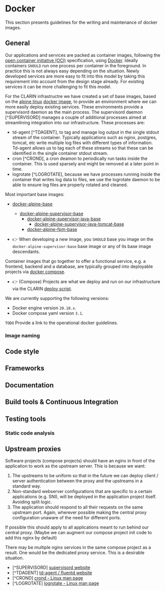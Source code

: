 # Docker

This section presents guidelines for the writing and maintenance of docker
images.

## General
<!--
[x] [TODO: discussion on application centered images vs use of environment image 
    (e.g. tomcat) and deploy application @ compose level]

[ ] [Reference to operational section(s) on Docker (compose)]
[x] Docker version
[x] Docker compose version
[ ] Implementation of custom logic in compose project
    [ ] subcommands
    [ ] custom start/stop
    [ ] backup and restore
[ ] Developing for use outside CLARIN infra context
    [ ] "bundle" control script submodule
[ ] Name for projects/repositories -> image [TODO: discuss!]
    [ ] Strategy for base images
    [ ] Strategy for application images
-->

Our applications and services are packed as container images, following the
[open container initiative (OCI)](https://opencontainers.org/) specification,
using [Docker](https://www.docker.com/). Ideally containers `SHOULD` run one
process per container in the foreground. In practice this is not always easy
depending on the situation. Newly developed services are more easy to fit into
this model by taking this requirement into account from the design stage
already. For existing services it can be more challenging to fit this model.

For the CLARIN infrastructre we have created a set of base images, based on
the [alpine linux](https://www.alpinelinux.org/) [docker image](https://hub.docker.com/_/alpine),
to provide an environment where we can more easily deploy existing services.
These environments provide a supervisord daemon as the main process. The
supervisord daemon [^SUPERVISORD] manages a couple of additional processes 
aimed at streamlining integration into our infrastructure. These processes are:

* td-agent [^TDAGENT], to tag and manage log output in the single stdout stream
  of the container. Typically applications such as nginx, postgres, tomcat, etc
  write multiple log files with different types of information. Td-agent allows
  us to tag each of these streams so that these can be identified in the single
  container stdout stream.
* cron [^CROND], a cron deamon to periodically run tasks inside the container.
  This is used sparsely and might be removed at a later point in time.
* logrotate [^LOGROTATE], because we have processes running inside the container
  that writes log data to files, we use the logrotate daemon to be able to
  ensure log files are properly rotated and cleaned.

Most important base images:

* [docker-alpine-base](https://gitlab.com/CLARIN-ERIC/docker-alpine-base)
   * [docker-alpine-supervisor-base](https://gitlab.com/CLARIN-ERIC/docker-alpine-supervisor-base)
      * [docker-alpine-supervisor-java-base](https://gitlab.com/CLARIN-ERIC/docker-alpine-supervisor-java-base)
         * [docker-alpine-supervisor-java-tomcat-base](https://gitlab.com/CLARIN-ERIC/docker-alpine-supervisor-java-tomcat-base)
      * [docker-alpine-fpm-base](https://gitlab.com/CLARIN-ERIC/docker-alpine-fpm-base)

* 👉 When developing a new image, you `SHOULD` base you image on the 
  `docker-alpine-supervisor-base` base image or any of its base image
  descendants.

Container images that go together to offer a functional service, e.g. a
frontend, backend and a database, are typically grouped into
deployable projects via [docker compose](https://docs.docker.com/compose/).

* 👉 (Compose) Projects are what we deploy and run on our infrastructure via the
CLARIN [deploy script](https://gitlab.com/CLARIN-ERIC/deploy-script).

We are currently supporting the following versions:

* Docker engine version `20.10.x`.
* Docker compose yaml version `3.1`.

`TODO` Provide a link to the operational docker guidelines.

### Image naming



## Code style
<!--
[ ] Dockerfiles
[ ] CLARIN docker best practices
[ ] Use tag + digest for base image
[ ] Differences from docker best practices
[ ] https://docs.docker.com/develop/develop-images/dockerfile_best-practices/
[ ] https://docs.docker.com/get-started/09_image_best/
[ ] Base images
[ ] For each main process
[ ] Supervisord setup
[ ] Fluentd setup
[ ] See Logging
[ ] Logrotate setup
[ ] Default healthcheck
[ ] How to customise
[ ] [Entrypoint]
[ ] Supervisor base images
[ ] Other cases
[ ] [Initialisation logic]
[ ] ‘Core’ application directory
[ ] Choice of directory for stand-alone applications
[ ] If the environment or other context (e.g. tomcat) provides a requirement or 
[ ] guideline, follow that
[ ] If the choice is arbitrary, recommended locations
[ ] follow OS conventions (typically alpine)
[ ] for binaries
[ ] /usr/local/bin
[ ] for application bundles??
[ ] last WORKDIR in Dockerfile must be set to this directory
[ ] Compose projects
[ ] .env file/variables

[ ] Overlays
[ ] Use cases
[ ] When not to use -> when variables can do the trick
[ ] Custom scripts should hide complexity
[ ] Volumes & networks
[ ] Internal & external
-->

## Frameworks
<!--
[ ] Build script
[ ] https://gitlab.com/CLARIN-ERIC/build-script
[ ] Testing
[ ] images
[ ] Build script --test argument  with docker-compose
[ ] compose projects
[ ] test with ??
[ ] docker-compose
-->

## Documentation
<!--
[ ] Image project
[ ] README
[ ] Reference base image
[ ] List the important application and configuration locations (paths) inside the 
[ ] image
[ ] List the user name(s) defined and used in the image
-->

## Build tools & Continuous Integration
<!--
[ ] Describe our gitlab CI integration with hadolint
[ ] Include examples
[ ] Gitlab Docker repository
-->

## Testing tools

### Static code analysis

<!--
[ ] Linting with hadolint
[ ] Security scanning
-->

## Upstream proxies

Software projects (compose projects) should have an nginx in front of the
application to work as the upstream server.  This is because we want:

1. The upstreams to be uniform so that in the future we can deploy client /
   server authentication between the proxy and the upstreams in a standard way.
2. Non-standard webserver configurations that are specific to a certain
   applications (e.g. SNI), will be deployed in the application project itself.
   Avoiding split logic.
3. The application should respond to all their requests on the same upstream
   port. Again, wherever possible making the central proxy configuration
   unaware  of the need for different ports.

If possible this should apply to all applications meant to run behind our
central proxy. (Maybe we can augment our compose project init code to add this
nginx by default)

There may be multiple nginx services in the same compose project as a result.
One would be the dedicated proxy service. This is a desirable situation.

* [^SUPERVISORD] [supervisord website](http://supervisord.org/)
* [^TDAGENT] [td-agent / fluentd website](https://www.fluentd.org/download)
* [^CROND] [crond - Linux man page](https://linux.die.net/man/8/crond)
* [^LOGROTATE] [logrotate - Linux man page](https://linux.die.net/man/8/logrotate)
